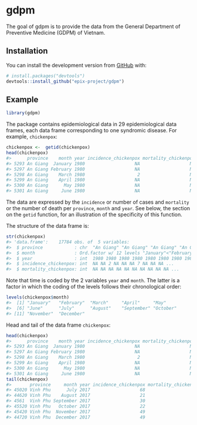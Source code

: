 
<!-- README.md is generated from README.Rmd. Please edit that file -->

# gdpm

<!-- badges: start -->

<!-- badges: end -->

The goal of gdpm is to provide the data from the General Department of
Preventive Medicine (GDPM) of Vietnam.

## Installation

You can install the development version from
[GitHub](https://github.com/) with:

``` r
# install.packages("devtools")
devtools::install_github("epix-project/gdpm")
```

## Example

``` r
library(gdpm)
```

The package contains epidemiological data in 29 epidemiological data
frames, each data frame corresponding to one syndromic disease. For
example, `chickenpox`:

``` r
chickenpox <-  getid(chickenpox)
head(chickenpox)
#>      province    month year incidence_chickenpox mortality_chickenpox
#> 5293 An Giang  January 1980                   NA                   NA
#> 5297 An Giang February 1980                   NA                   NA
#> 5298 An Giang    March 1980                    2                   NA
#> 5299 An Giang    April 1980                   NA                   NA
#> 5300 An Giang      May 1980                   NA                   NA
#> 5301 An Giang     June 1980                   NA                   NA
```

The data are expressed by the `incidence` or number of cases and
`mortality` or the number of death per `province`, `month` and `year`.
See below, the section on the `getid` function, for an illustration of
the specificity of this function.

The structure of the data frame is:

``` r
str(chickenpox)
#> 'data.frame':    17784 obs. of  5 variables:
#>  $ province            : chr  "An Giang" "An Giang" "An Giang" "An Giang" ...
#>  $ month               : Ord.factor w/ 12 levels "January"<"February"<..: 1 2 3 4 5 6 7 8 9 10 ...
#>  $ year                : int  1980 1980 1980 1980 1980 1980 1980 1980 1980 1980 ...
#>  $ incidence_chickenpox: int  NA NA 2 NA NA NA 7 NA NA NA ...
#>  $ mortality_chickenpox: int  NA NA NA NA NA NA NA NA NA NA ...
```

Note that time is coded by the 2 variables `year` and `month`. The
latter is a factor in which the coding of the levels follows their
chronological order:

``` r
levels(chickenpox$month)
#>  [1] "January"   "February"  "March"     "April"     "May"      
#>  [6] "June"      "July"      "August"    "September" "October"  
#> [11] "November"  "December"
```

Head and tail of the data frame `chickenpox`:

``` r
head(chickenpox)
#>      province    month year incidence_chickenpox mortality_chickenpox
#> 5293 An Giang  January 1980                   NA                   NA
#> 5297 An Giang February 1980                   NA                   NA
#> 5298 An Giang    March 1980                    2                   NA
#> 5299 An Giang    April 1980                   NA                   NA
#> 5300 An Giang      May 1980                   NA                   NA
#> 5301 An Giang     June 1980                   NA                   NA
tail(chickenpox)
#>       province     month year incidence_chickenpox mortality_chickenpox
#> 45020 Vinh Phu      July 2017                   68                    0
#> 44620 Vinh Phu    August 2017                   21                    0
#> 4561  Vinh Phu September 2017                   30                    0
#> 45520 Vinh Phu   October 2017                   22                    0
#> 45420 Vinh Phu  November 2017                   49                    0
#> 44720 Vinh Phu  December 2017                   49                    0
```

